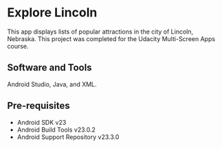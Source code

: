 Explore Lincoln
===================================

This app displays lists of popular attractions in the city of Lincoln, Nebraska.
This project was completed for the Udacity Multi-Screen Apps course.

Software and Tools
--------------
Android Studio, Java, and XML.

Pre-requisites
--------------

- Android SDK v23
- Android Build Tools v23.0.2
- Android Support Repository v23.3.0
